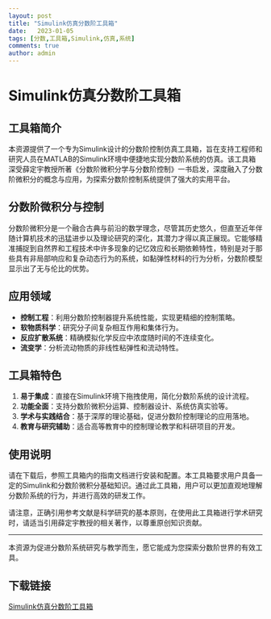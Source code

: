 ```yaml
---
layout: post
title: "Simulink仿真分数阶工具箱"
date:   2023-01-05
tags: [分数,工具箱,Simulink,仿真,系统]
comments: true
author: admin
---
```

# Simulink仿真分数阶工具箱

## 工具箱简介

本资源提供了一个专为Simulink设计的分数阶控制仿真工具箱，旨在支持工程师和研究人员在MATLAB的Simulink环境中便捷地实现分数阶系统的仿真。该工具箱深受薛定宇教授所著《分数阶微积分学与分数阶控制》一书启发，深度融入了分数阶微积分的概念与应用，为探索分数阶控制系统提供了强大的实用平台。

## 分数阶微积分与控制

分数阶微积分是一个融合古典与前沿的数学理念，尽管其历史悠久，但直至近年伴随计算机技术的迅猛进步以及理论研究的深化，其潜力才得以真正展现。它能够精准捕捉到自然界和工程技术中许多现象的记忆效应和长期依赖特性，特别是对于那些具有非局部响应和复杂动态行为的系统，如黏弹性材料的行为分析，分数阶模型显示出了无与伦比的优势。

## 应用领域

- **控制工程**：利用分数阶控制器提升系统性能，实现更精细的控制策略。
- **软物质科学**：研究分子间复杂相互作用和集体行为。
- **反应扩散系统**：精确模拟化学反应中浓度随时间的不连续变化。
- **流变学**：分析流动物质的非线性粘弹性和流动特性。

## 工具箱特色

1. **易于集成**：直接在Simulink环境下拖拽使用，简化分数阶系统的设计流程。
2. **功能全面**：支持分数阶微积分运算、控制器设计、系统仿真实验等。
3. **学术与实践结合**：基于深厚的理论基础，促进分数阶控制理论的应用落地。
4. **教育与研究辅助**：适合高等教育中的控制理论教学和科研项目的开发。

## 使用说明

请在下载后，参照工具箱内的指南文档进行安装和配置。本工具箱要求用户具备一定的Simulink和分数阶微积分基础知识。通过此工具箱，用户可以更加直观地理解分数阶系统的行为，并进行高效的研发工作。

请注意，正确引用参考文献是科学研究的基本原则，在使用此工具箱进行学术研究时，请适当引用薛定宇教授的相关著作，以尊重原创知识贡献。

---

本资源为促进分数阶系统研究与教学而生，愿它能成为您探索分数阶世界的有效工具。

## 下载链接

[Simulink仿真分数阶工具箱](https://pan.quark.cn/s/a24b1bf7cc3f)